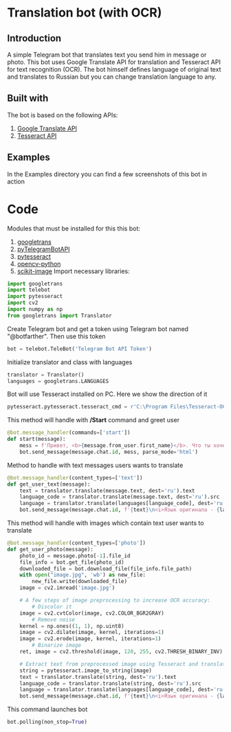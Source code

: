 #  Translation bot (with OCR)
## Introduction
A simple Telegram bot that translates text you send him in message or photo. This bot uses Google Translate API for translation and Tesseract API for text recognition (OCR). The bot himself defines language of original text and translates to Russian but you can change translation language to any.
## Built with
The bot is based on the following APIs:
1. [Google Translate API](https://translate.google.com/)
2. [Tesseract API](https://github.com/tesseract-ocr/tesseract)
## Examples
In the Examples directory you can find a few screenshots of this bot in action
# Code
Modules that must be installed for this this bot:
1. [googletrans](https://pypi.org/project/googletrans/)
2. [pyTelegramBotAPI](https://pypi.org/project/pyTelegramBotAPI/)
3. [pytesseract](https://pypi.org/project/pytesseract/)
4. [opencv-python](https://pypi.org/project/opencv-python/)
5. [scikit-image](https://pypi.org/project/scikit-image/)
Import necessary libraries:
```python
import googletrans
import telebot
import pytesseract
import cv2
import numpy as np
from googletrans import Translator
```
Create Telegram bot and get a token using Telegram bot named "@botfarther". Then use this token
```python
bot = telebot.TeleBot('Telegram Bot API Token')
```
Initialize translator and class with languages
```python
translator = Translator()
languages = googletrans.LANGUAGES
```
Bot will use Tesseract installed on PC. Here we show the direction of it
```python
pytesseract.pytesseract.tesseract_cmd = r'C:\Program Files\Tesseract-OCR\tesseract.exe'
```
This method will handle with **/Start** command and greet user
```python
@bot.message_handler(commands=['start'])
def start(message):
    mess = f'Привет, <b>{message.from_user.first_name}</b>. Что ты хочешь перевести?'
    bot.send_message(message.chat.id, mess, parse_mode='html')
```
Method to handle with text messages users wants to translate
```python
@bot.message_handler(content_types=['text'])
def get_user_text(message):
    text = translator.translate(message.text, dest='ru').text
    language_code = translator.translate(message.text, dest='ru').src
    language = translator.translate(languages[language_code], dest='ru').text
    bot.send_message(message.chat.id, f'{text}\n<i>Язык оригинала - {language}</i>', parse_mode='html')
```
This method will handle with images which contain text user wants to translate
```python
@bot.message_handler(content_types=['photo'])
def get_user_photo(message):
    photo_id = message.photo[-1].file_id
    file_info = bot.get_file(photo_id)
    downloaded_file = bot.download_file(file_info.file_path)
    with open("image.jpg", 'wb') as new_file:
        new_file.write(downloaded_file)
    image = cv2.imread('image.jpg')

    # A few steps of image preprocessing to increase OCR accuracy:
        # Discolor it
    image = cv2.cvtColor(image, cv2.COLOR_BGR2GRAY)
        # Remove noise
    kernel = np.ones((1, 1), np.uint8)
    image = cv2.dilate(image, kernel, iterations=1)
    image = cv2.erode(image, kernel, iterations=1)
        # Binarize image
    ret, image = cv2.threshold(image, 120, 255, cv2.THRESH_BINARY_INV)

    # Extract text from preprocessed image using Tesseract and translate it
    string = pytesseract.image_to_string(image)
    text = translator.translate(string, dest='ru').text
    language_code = translator.translate(string, dest='ru').src
    language = translator.translate(languages[language_code], dest='ru').text
    bot.send_message(message.chat.id, f'{text}\n<i>Язык оригинала - {language}</i>', parse_mode='html')
```
This command launches bot
```python
bot.polling(non_stop=True)
```





